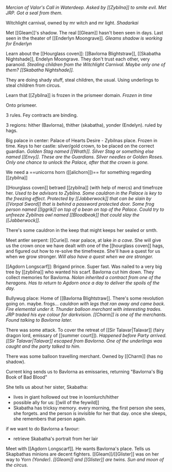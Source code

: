 *Mercion of Valor's Call in Waterdeep. Asked by [[Zybilna]] to smite evil. Met JRP. Got a seal from them.*

Witchlight carnival, owned by mr witch and mr light.
*Shadarkai*

Met [[Gleam]]'s shadow. The real [[Gleam]] hasn't been seen in days. Last seen in the theater of [[Enderlyn Moongrave]].
*Gleams shadow is working for Enderlyn*

Learn about the [[Hourglass coven]]: [[Bavlorna Blightstraw]], [[Skabatha Nightshade]], Endelyn Moongrave. They don't trust each other, very paranoid.
*Stealing children from the Witchlight Carnival. Maybe only one of them? [[Skabatha Nightshade]].*

They are doing shady stuff, steal children, the usual. Using underlings to steal children from circus.

Learn that [[Zybilna]] is frozen in the prismeer domain.
*Frozen in time*

Onto prismeer.

3 rules. Fey contracts are binding.

3 regions: hither (Bavlorna), thither (skabatha), yonder (Endelyn). ruled by hags.

Big palace in center: Palace of Hearts Desire - Zybilnas place. Frozen in time. Keys to her castle: silver/gold crown, to be placed on the correct guardian.
*Golden Stag named [[Wrath]]. Silver Stag or something else named [[Envy]]. These are the Guardians. Silver needles or Golden Roses. Only one chance to unlock the Palace, after that the crown is gone.*

We need a ==unicorns horn ([[alichorn]])== for something regarding [[zybilna]]

[[Hourglass coven]] betraed [[zybilna]] (with help of mercs) and timefroze her.
*Used to be advisors to Zyblina. Some cauldron in the Palace is key to the freezing effect. Protected by [[Jabberwock]] that can be slain by [[Vorpal Sword]] that is behind a password protected door. Some frog person named [[Iggrik]] on top of a bean on top of the Palace. Could try to unfreeze Zybilnas owl named [[Bloodbeak]] that could slay the [[Jabberwock]].*

There's some cauldron in the keep that might keeps her sealed or smth.

Meet antler serpent: [[Curie]]. near palace, at lake *in a cave*. She will give us the crown once we have dealt with one of the [[hourglass coven]] hags, and figured out how to re-solve the timefreeze. She'll have a quest for us when we grow stronger.
*Will also have a quest when we are stronger.*

[[Agdorn Longscarf]]: Brigand prince. Super fast. Was nailed to a very big tree by [[zybilna]] who wanted his scarf. Bavlorna cut him down. They collect memories for Bavlorna.
*Nolan inherited a contract from one of the heragons. Has to return to Agdorn once a day to deliver the spoils of the day.*

Bullywug place: Home of [[Bavlorna Blightstraw]].
There's some revolution going on. maybe. frogs...
*cauldron with legs that ran away and came back. Fire elemental under it. Thunder balloon merchant with interesting trades. JRP traded his eye colour for darkvision. [[Charm]] is one of the merchants. Found talking to Bavlorna later.*

There was some attack. To cover the retreat of [[Sir Talavar|Talavar]] (fairy dragon lord, emissary of [[summer court]]). *Happened before Party arrived. [[Sir Talavar|Talavar]] escaped from Bavlorna. One of the underlings was caught and the party talked to him.*

There was some balloon travelling merchant. Owned by [[Charm]] (has no shadow).

Current king sends us to Bavlorna as emissaries, returning "Bavlorna's Big Book of Bad Blood"

She tells us about her sister, Skabatha: 
- lives in giant hollowed out tree in loomlurch/hither
- possible ally for us: [[will of the feywild]]
- Skabatha has tricksy memory. every morning, the first person she sees, she forgets. and the person is invisible for her that day. once she sleeps, she remembers that person again.

if we want to do Bavlorna a favour:
- retrieve Skabatha's portrait from her lair

Meet with [[Agdorn Longscarf]]. He wants Bavlorna's place. Tells us Skapbathas minions are decent fighters. [[Gleam]]/[[Glister]] was on her way to Yorn *(Yonder)*.
*[[Gleam]] and [[Glister]] are twins. Sun and moon of the circus.*